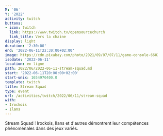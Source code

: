 ```yaml
---
M: '06'
Y: '2022'
activity: twitch
buttons:
- icon: twitch
  link: https://www.twitch.tv/opensourcechurch
  link_title: Vers la chaine
display: light
duration: '2:30:00'
end: '2022-06-11T22:30:00+02:00'
image: https://cdn.pixabay.com/photo/2021/09/07/07/11/game-console-6603120_960_720.jpg
isodate: '2022-06-11'
location: en ligne
path: 2022/06/2022-06-11-stream-squad.md
start: '2022-06-11T20:00:00+02:00'
start-unix: 1654970400.0
template: twitch
title: Stream Squad
type: event
url: /activities/twitch/2022/06/11/stream-squad
with:
- Irockois
- Ilans
---
```

Stream Squad ! Irockois, Ilans et d'autres démontrent leur compétences phénoménales dans des jeux variés.